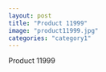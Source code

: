 ```yaml
---
layout: post
title: "Product 11999"
image: "product11999.jpg"
categories: "category1"
---
```

Product 11999
